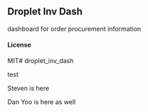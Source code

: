 ## Droplet Inv Dash

dashboard for order procurement information

#### License

MIT# droplet_inv_dash

test

Steven is here


Dan Yoo is here as well